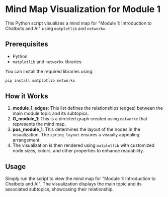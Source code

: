 

# Mind Map Visualization for Module 1

This Python script visualizes a mind map for "Module 1: Introduction to Chatbots and AI" using `matplotlib` and `networkx`.

## Prerequisites

- Python
- `matplotlib` and `networkx` libraries

You can install the required libraries using:

```bash
pip install matplotlib networkx
```

## How it Works

1. **module_1_edges**: This list defines the relationships (edges) between the main module topic and its subtopics.
2. **G_module_1**: This is a directed graph created using `networkx` that represents the mind map.
3. **pos_module_1**: This determines the layout of the nodes in the visualization. The `spring_layout` ensures a visually appealing arrangement.
4. The visualization is then rendered using `matplotlib` with customized node sizes, colors, and other properties to enhance readability.

## Usage

Simply run the script to view the mind map for "Module 1: Introduction to Chatbots and AI". The visualization displays the main topic and its associated subtopics, showcasing their relationship.
